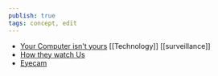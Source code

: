 ```yaml
---
publish: true
tags: concept, edit
---
```

- [Your Computer isn't yours](https://sneak.berlin/20201112/your-computer-isnt-yours/) [[Technology]] [[surveillance]] 
- [How they watch Us](https://howthey.watch/)
- [Eyecam](https://mobile.twitter.com/marcteyssier/status/1379849181460856836/video/1)
